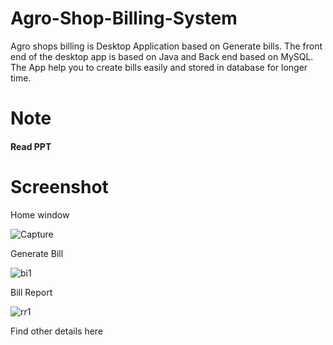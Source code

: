 # Agro-Shop-Billing-System
Agro shops billing is Desktop Application based on Generate bills. 
The front end of the desktop app is based on Java and Back end based on MySQL.
The App help you to create bills easily and stored in database for longer time.

# Note
#### Read PPT

# Screenshot
Home window

![Capture](https://user-images.githubusercontent.com/84395319/145234383-1e92def2-711f-4de2-9a6a-101410d029bc.JPG)


Generate Bill

![bi1](https://user-images.githubusercontent.com/84395319/145242316-ebeff065-00d3-4e90-bb17-dc4dad443570.JPG)

Bill Report

![rr1](https://user-images.githubusercontent.com/84395319/145242899-b6cd1b85-b80b-46f5-b6a4-bcdb184c5db5.JPG)

Find other details here 
